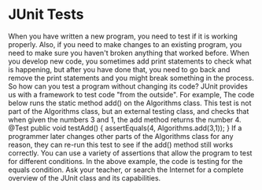 
# JUnit Tests
  When you have written a new program, you need to test if it is working properly. Also, if you need to make changes to an existing program, you need to make sure you haven't broken anything that worked before.
  When you develop new code, you sometimes add print statements to check what is happening, but after you have done that, you need to go back and remove the print statements and you might break something in the process. So how can you test a program without changing its code?
  JUnit provides us with a framework to test code "from the outside".
  For example, The code below runs the static method add() on the Algorithms class. This test is not part of the Algorithms class, but an external testing class, and checks that when given the numbers 3 and 1, the add method returns the number 4.
  @Test
	public void testAdd() {
     assertEquals(4, Algorithms.add(3,1));
	}
  If a programmer later changes other parts of the Algorithms class for any reason, they can re-run this test to see if the add() method still works correctly.
  You can use a variety of assertions that allow the program to test for different conditions. In the above example, the code is testing for the equals condition.  Ask your teacher, or search the Internet for a complete overview of the JUnit class and its capabilities.
 

